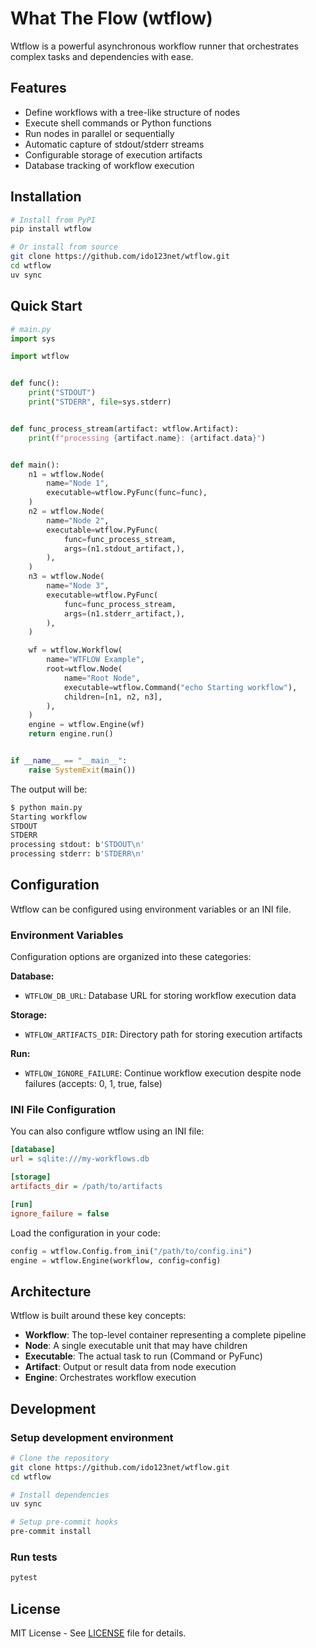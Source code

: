 # What The Flow (wtflow)

Wtflow is a powerful asynchronous workflow runner that orchestrates complex tasks and dependencies with ease.

## Features

- Define workflows with a tree-like structure of nodes
- Execute shell commands or Python functions
- Run nodes in parallel or sequentially
- Automatic capture of stdout/stderr streams
- Configurable storage of execution artifacts
- Database tracking of workflow execution

## Installation

```bash
# Install from PyPI
pip install wtflow

# Or install from source
git clone https://github.com/ido123net/wtflow.git
cd wtflow
uv sync
```

## Quick Start

```python
# main.py
import sys

import wtflow


def func():
    print("STDOUT")
    print("STDERR", file=sys.stderr)


def func_process_stream(artifact: wtflow.Artifact):
    print(f"processing {artifact.name}: {artifact.data}")


def main():
    n1 = wtflow.Node(
        name="Node 1",
        executable=wtflow.PyFunc(func=func),
    )
    n2 = wtflow.Node(
        name="Node 2",
        executable=wtflow.PyFunc(
            func=func_process_stream,
            args=(n1.stdout_artifact,),
        ),
    )
    n3 = wtflow.Node(
        name="Node 3",
        executable=wtflow.PyFunc(
            func=func_process_stream,
            args=(n1.stderr_artifact,),
        ),
    )

    wf = wtflow.Workflow(
        name="WTFLOW Example",
        root=wtflow.Node(
            name="Root Node",
            executable=wtflow.Command("echo Starting workflow"),
            children=[n1, n2, n3],
        ),
    )
    engine = wtflow.Engine(wf)
    return engine.run()


if __name__ == "__main__":
    raise SystemExit(main())
```

The output will be:
```bash
$ python main.py
Starting workflow
STDOUT
STDERR
processing stdout: b'STDOUT\n'
processing stderr: b'STDERR\n'
```

## Configuration

Wtflow can be configured using environment variables or an INI file.

### Environment Variables

Configuration options are organized into these categories:

**Database:**
- `WTFLOW_DB_URL`: Database URL for storing workflow execution data

**Storage:**
- `WTFLOW_ARTIFACTS_DIR`: Directory path for storing execution artifacts

**Run:**
- `WTFLOW_IGNORE_FAILURE`: Continue workflow execution despite node failures (accepts: 0, 1, true, false)

### INI File Configuration

You can also configure wtflow using an INI file:

```ini
[database]
url = sqlite:///my-workflows.db

[storage]
artifacts_dir = /path/to/artifacts

[run]
ignore_failure = false
```

Load the configuration in your code:

```python
config = wtflow.Config.from_ini("/path/to/config.ini")
engine = wtflow.Engine(workflow, config=config)
```

## Architecture

Wtflow is built around these key concepts:

- **Workflow**: The top-level container representing a complete pipeline
- **Node**: A single executable unit that may have children
- **Executable**: The actual task to run (Command or PyFunc)
- **Artifact**: Output or result data from node execution
- **Engine**: Orchestrates workflow execution

## Development

### Setup development environment

```bash
# Clone the repository
git clone https://github.com/ido123net/wtflow.git
cd wtflow

# Install dependencies
uv sync

# Setup pre-commit hooks
pre-commit install
```

### Run tests

```bash
pytest
```

## License

MIT License - See [LICENSE](LICENSE) file for details.
